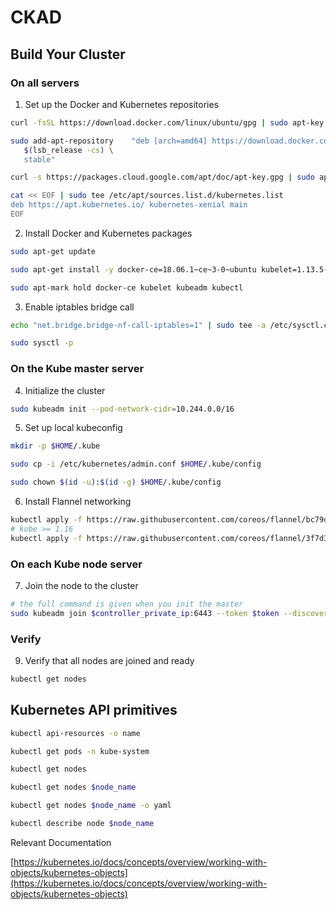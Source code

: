# CKAD

## Build Your Cluster

### On all servers

1. Set up the Docker and Kubernetes repositories

```bash
curl -fsSL https://download.docker.com/linux/ubuntu/gpg | sudo apt-key add -

sudo add-apt-repository    "deb [arch=amd64] https://download.docker.com/linux/ubuntu \
   $(lsb_release -cs) \
   stable"

curl -s https://packages.cloud.google.com/apt/doc/apt-key.gpg | sudo apt-key add -

cat << EOF | sudo tee /etc/apt/sources.list.d/kubernetes.list
deb https://apt.kubernetes.io/ kubernetes-xenial main
EOF
```

2. Install Docker and Kubernetes packages

```bash
sudo apt-get update

sudo apt-get install -y docker-ce=18.06.1~ce~3-0~ubuntu kubelet=1.13.5-00 kubeadm=1.13.5-00 kubectl=1.13.5-00

sudo apt-mark hold docker-ce kubelet kubeadm kubectl
```

3. Enable iptables bridge call

```bash
echo "net.bridge.bridge-nf-call-iptables=1" | sudo tee -a /etc/sysctl.conf

sudo sysctl -p
```

### On the Kube master server

4. Initialize the cluster

```bash
sudo kubeadm init --pod-network-cidr=10.244.0.0/16
```

5. Set up local kubeconfig

```bash
mkdir -p $HOME/.kube

sudo cp -i /etc/kubernetes/admin.conf $HOME/.kube/config

sudo chown $(id -u):$(id -g) $HOME/.kube/config
```

6. Install Flannel networking

```bash
kubectl apply -f https://raw.githubusercontent.com/coreos/flannel/bc79dd1505b0c8681ece4de4c0d86c5cd2643275/Documentation/kube-flannel.yml
# kube >= 1.16
kubectl apply -f https://raw.githubusercontent.com/coreos/flannel/3f7d3e6c24f641e7ff557ebcea1136fdf4b1b6a1/Documentation/kube-flannel.yml
```

### On each Kube node server

7. Join the node to the cluster

```bash
# the full command is given when you init the master
sudo kubeadm join $controller_private_ip:6443 --token $token --discovery-token-ca-cert-hash $hash
```

### Verify

9. Verify that all nodes are joined and ready

```bash
kubectl get nodes
```

## Kubernetes API primitives

```bash
kubectl api-resources -o name

kubectl get pods -n kube-system

kubectl get nodes

kubectl get nodes $node_name

kubectl get nodes $node_name -o yaml

kubectl describe node $node_name
```

Relevant Documentation

[https://kubernetes.io/docs/concepts/overview/working-with-objects/kubernetes-objects](https://kubernetes.io/docs/concepts/overview/working-with-objects/kubernetes-objects)
